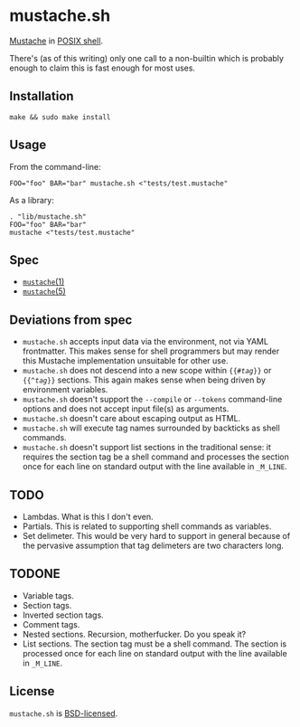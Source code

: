 mustache.sh
===========

[Mustache](http://mustache.github.com/) in [POSIX shell](http://pubs.opengroup.org/onlinepubs/9699919799/utilities/contents.html).

There's (as of this writing) only one call to a non-builtin which is probably enough to claim this is fast enough for most uses.

Installation
------------

	make && sudo make install

Usage
-----

From the command-line:

	FOO="foo" BAR="bar" mustache.sh <"tests/test.mustache"

As a library:

	. "lib/mustache.sh"
	FOO="foo" BAR="bar"
	mustache <"tests/test.mustache"

Spec
----

* [`mustache`(1)](http://mustache.github.com/mustache.1.html)
* [`mustache`(5)](http://mustache.github.com/mustache.5.html)

Deviations from spec
--------------------

* `mustache.sh` accepts input data via the environment, not via YAML frontmatter.  This makes sense for shell programmers but may render this Mustache implementation unsuitable for other use.
* `mustache.sh` does not descend into a new scope within <code>{{#<em>tag</em>}}</code> or <code>{{^<em>tag</em>}}</code> sections.  This again makes sense when being driven by environment variables.
* `mustache.sh` doesn't support the `--compile` or `--tokens` command-line options and does not accept input file(s) as arguments.
* `mustache.sh` doesn't care about escaping output as HTML.
* `mustache.sh` will execute tag names surrounded by backticks as shell commands.
* `mustache.sh` doesn't support list sections in the traditional sense: it requires the section tag be a shell command and processes the section once for each line on standard output with the line available in `_M_LINE`.

TODO
----

* Lambdas.  What is this I don't even.
* Partials.  This is related to supporting shell commands as variables.
* Set delimeter.  This would be very hard to support in general because of the pervasive assumption that tag delimeters are two characters long.

TODONE
------

* Variable tags.
* Section tags.
* Inverted section tags.
* Comment tags.
* Nested sections.  Recursion, motherfucker.  Do you speak it?
* List sections.  The section tag must be a shell command.  The section is processed once for each line on standard output with the line available in `_M_LINE`.

License
-------

`mustache.sh` is [BSD-licensed](https://github.com/rcrowley/mustache.sh/blob/master/LICENSE).
